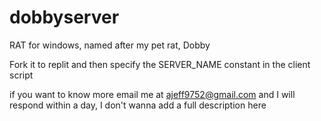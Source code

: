 # dobbyserver
RAT for windows, named after my pet rat, Dobby

Fork it to replit and then specify the SERVER_NAME constant in the client script

if you want to know more email me at ajeff9752@gmail.com and I will respond within a day, I don't wanna add a full description here
